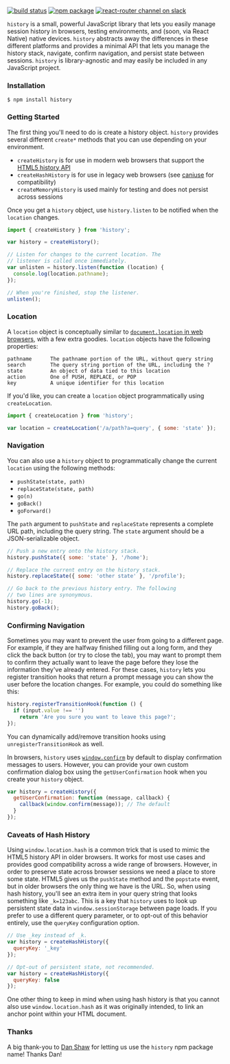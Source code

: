 [![build status](https://img.shields.io/travis/rackt/history/master.svg?style=flat-square)](https://travis-ci.org/rackt/history)
[![npm package](https://img.shields.io/npm/v/history.svg?style=flat-square)](https://www.npmjs.org/package/history)
[![react-router channel on slack](https://img.shields.io/badge/slack-react--router@reactiflux-61DAFB.svg?style=flat-square)](http://www.reactiflux.com)

`history` is a small, powerful JavaScript library that lets you easily manage session history in browsers, testing environments, and (soon, via React Native) native devices. `history` abstracts away the differences in these different platforms and provides a minimal API that lets you manage the history stack, navigate, confirm navigation, and persist state between sessions. `history` is library-agnostic and may easily be included in any JavaScript project.

### Installation

    $ npm install history

### Getting Started

The first thing you'll need to do is create a history object. `history` provides several different `create*` methods that you can use depending on your environment.

- `createHistory` is for use in modern web browsers that support the [HTML5 history API](http://diveintohtml5.info/history.html)
- `createHashHistory` is for use in legacy web browsers (see [caniuse](http://caniuse.com/#feat=history) for compatibility)
- `createMemoryHistory` is used mainly for testing and does not persist across sessions

Once you get a `history` object, use `history.listen` to be notified when the `location` changes.

```js
import { createHistory } from 'history';

var history = createHistory();

// Listen for changes to the current location. The
// listener is called once immediately.
var unlisten = history.listen(function (location) {
  console.log(location.pathname);
});

// When you're finished, stop the listener.
unlisten();
```

### Location

A `location` object is conceptually similar to [`document.location` in web browsers](https://developer.mozilla.org/en-US/docs/Web/API/Document/location), with a few extra goodies. `location` objects have the following properties:

```
pathname      The pathname portion of the URL, without query string
search        The query string portion of the URL, including the ?
state         An object of data tied to this location
action        One of PUSH, REPLACE, or POP
key           A unique identifier for this location
```

If you'd like, you can create a `location` object programmatically using `createLocation`.

```js
import { createLocation } from 'history';

var location = createLocation('/a/path?a=query', { some: 'state' });
```

### Navigation

You can also use a `history` object to programmatically change the current `location` using the following methods:

- `pushState(state, path)`
- `replaceState(state, path)`
- `go(n)`
- `goBack()`
- `goForward()`

The `path` argument to `pushState` and `replaceState` represents a complete URL path, including the query string. The `state` argument should be a JSON-serializable object.

```js
// Push a new entry onto the history stack.
history.pushState({ some: 'state' }, '/home');

// Replace the current entry on the history stack.
history.replaceState({ some: 'other state' }, '/profile');

// Go back to the previous history entry. The following
// two lines are synonymous.
history.go(-1);
history.goBack();
```

### Confirming Navigation

Sometimes you may want to prevent the user from going to a different page. For example, if they are halfway finished filling out a long form, and they click the back button (or try to close the tab), you may want to prompt them to confirm they actually want to leave the page before they lose the information they've already entered. For these cases, `history` lets you register transition hooks that return a prompt message you can show the user before the location changes. For example, you could do something like this:

```js
history.registerTransitionHook(function () {
  if (input.value !== '')
    return 'Are you sure you want to leave this page?';
});
```

You can dynamically add/remove transition hooks using `unregisterTransitionHook` as well.

In browsers, `history` uses [`window.confirm`](https://developer.mozilla.org/en-US/docs/Web/API/Window/confirm) by default to display confirmation messages to users. However, you can provide your own custom confirmation dialog box using the `getUserConfirmation` hook when you create your `history` object.

```js
var history = createHistory({
  getUserConfirmation: function (message, callback) {
    callback(window.confirm(message)); // The default
  }
});
```

### Caveats of Hash History

Using `window.location.hash` is a common trick that is used to mimic the HTML5 history API in older browsers. It works for most use cases and provides good compatibility across a wide range of browsers. However, in order to preserve state across browser sessions we need a place to store some state. HTML5 gives us the `pushState` method and the `popstate` event, but in older browsers the only thing we have is the URL. So, when using hash history, you'll see an extra item in your query string that looks something like `_k=123abc`. This is a key that `history` uses to look up persistent state data in `window.sessionStorage` between page loads. If you prefer to use a different query parameter, or to opt-out of this behavior entirely, use the `queryKey` configuration option.

```js
// Use _key instead of _k.
var history = createHashHistory({
  queryKey: '_key'
});

// Opt-out of persistent state, not recommended.
var history = createHashHistory({
  queryKey: false
});
```

One other thing to keep in mind when using hash history is that you cannot also use `window.location.hash` as it was originally intended, to link an anchor point within your HTML document.

### Thanks

A big thank-you to [Dan Shaw](https://github.com/dshaw) for letting us use the `history` npm package name! Thanks Dan!
